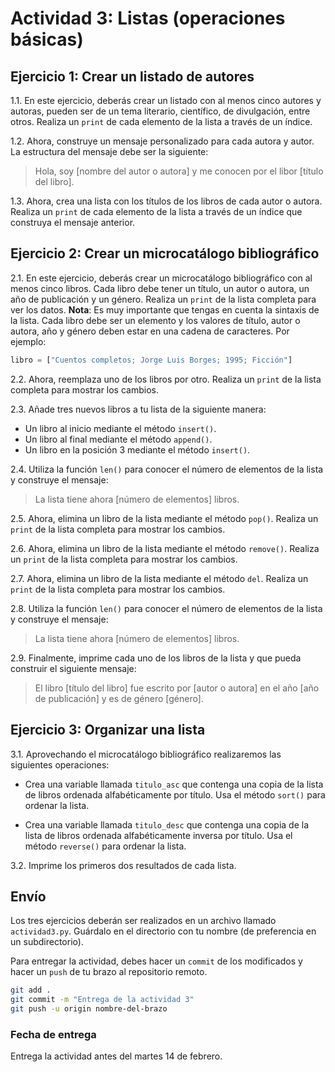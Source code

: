 # Actividad 3: Listas (operaciones básicas)

## Ejercicio 1: Crear un listado de autores

1.1. En este ejercicio, deberás crear un listado con al menos cinco autores y autoras, pueden ser de un tema literario, científico, de divulgación, entre otros. Realiza un `print` de cada elemento de la lista a través de un índice.

1.2. Ahora, construye un mensaje personalizado para cada autora y autor. La estructura del mensaje debe ser la siguiente:

> Hola, soy [nombre del autor o autora] y me conocen por el libor [título del libro].

1.3. Ahora, crea una lista con los títulos de los libros de cada autor o autora. Realiza un `print` de cada elemento de la lista a través de un índice que construya el mensaje anterior.

## Ejercicio 2: Crear un microcatálogo bibliográfico

2.1. En este ejercicio, deberás crear un microcatálogo bibliográfico con al menos cinco libros. Cada libro debe tener un título, un autor o autora, un año de publicación y un género. Realiza un `print` de la lista completa para ver los datos. **Nota**: Es muy importante que tengas en cuenta la sintaxis de la lista. Cada libro debe ser un elemento y los valores de título, autor o autora, año y género deben estar en una cadena de caracteres. Por ejemplo:

```python
libro = ["Cuentos completos; Jorge Luis Borges; 1995; Ficción"]
```

2.2. Ahora, reemplaza uno de los libros por otro. Realiza un `print` de la lista completa para mostrar los cambios.

2.3. Añade tres nuevos libros a tu lista de la siguiente manera:

* Un libro al inicio mediante el método `insert()`.
* Un libro al final mediante el método `append()`.
* Un libro en la posición 3 mediante el método `insert()`.

2.4. Utiliza la función `len()` para conocer el número de elementos de la lista y construye el mensaje:

> La lista tiene ahora [número de elementos] libros.

2.5. Ahora, elimina un libro de la lista mediante el método `pop()`. Realiza un `print` de la lista completa para mostrar los cambios.

2.6. Ahora, elimina un libro de la lista mediante el método `remove()`. Realiza un `print` de la lista completa para mostrar los cambios.

2.7. Ahora, elimina un libro de la lista mediante el método `del`. Realiza un `print` de la lista completa para mostrar los cambios.

2.8. Utiliza la función `len()` para conocer el número de elementos de la lista y construye el mensaje:

> La lista tiene ahora [número de elementos] libros.

2.9. Finalmente, imprime cada uno de los libros de la lista y que pueda construir el siguiente mensaje:

> El libro [título del libro] fue escrito por [autor o autora] en el año [año de publicación] y es de género [género].

## Ejercicio 3: Organizar una lista

3.1. Aprovechando el microcatálogo bibliográfico realizaremos las siguientes operaciones:

* Crea una variable llamada `titulo_asc` que contenga una copia de la lista de libros ordenada alfabéticamente por título. Usa el método `sort()` para ordenar la lista.

* Crea una variable llamada `titulo_desc` que contenga una copia de la lista de libros ordenada alfabéticamente inversa por título. Usa el método `reverse()` para ordenar la lista.

3.2. Imprime los primeros dos resultados de cada lista.

## Envío

Los tres ejercicios deberán ser realizados en un archivo llamado `actividad3.py`. Guárdalo en el directorio con tu nombre (de preferencia en un subdirectorio).

Para entregar la actividad, debes hacer un `commit` de los modificados y hacer un `push` de tu brazo al repositorio remoto.

```bash
git add .
git commit -m "Entrega de la actividad 3"
git push -u origin nombre-del-brazo
```

### Fecha de entrega

Entrega la actividad antes del martes 14 de febrero.
